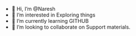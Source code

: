 - 👋 Hi, I’m @Naresh
- 👀 I’m interested in Exploring things
- 🌱 I’m currently learning GITHUB
- 💞️ I’m looking to collaborate on Support materials.

<!---
Hellrider22/Hellrider22 is a ✨ special ✨ repository because its `README.md` (this file) appears on your GitHub profile.
You can click the Preview link to take a look at your changes.
--->
